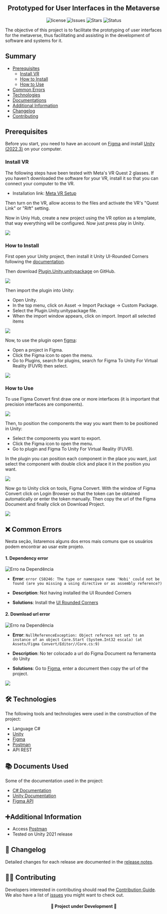 <h2 align="center">Prototyped for User Interfaces in the Metaverse</h2>

<div align="center">

![license](https://img.shields.io/github/license/uramakilab/figma-vr-unity-converter) ![Issues](https://img.shields.io/github/issues/uramakilab/figma-vr-unity-converter) ![Stars](https://img.shields.io/github/stars/uramakilab/figma-vr-unity-converter) ![Status](https://img.shields.io/badge/status-Development-orange)

</div>

The objective of this project is to facilitate the prototyping of user interfaces for the metaverse, thus facilitating and assisting in the development of software and systems for it.

## Summary
* [Prerequisites](#prerequisites)
    * [Install VR](#installVR)
    * [How to Install](#howInstall)
    * [How to Use](#howUse)
* [Common Errors](#commonErros)
* [Technologies](#🛠️-technologies)
* [Documentations](#📚-documents-used)
* [Additional Information](#additional-information)
* [Changelog](#changelog)
* [Contributing](#contributing)
<!--* [Thanks](#thanks)-->

## Prerequisites
Before you start, you need to have an account on <a href="https://www.figma.com" target="_blank">Figma</a> and install <a href="https://unity.com/download" target="_blank">Unity (2022.3)</a> on your computer.

<div id="installVR"/>

### Install VR
The following steps have been tested with Meta's VR Quest 2 glasses. If you haven't downloaded the software for your VR, install it so that you can connect your computer to the VR.

* Installation link: [Meta VR Setup](https://www.meta.com/quest/setup/)

Then turn on the VR, allow access to the files and activate the VR's "Quest Link" or "Rift" setting.

Now in Uniy Hub, create a new project using the VR option as a template, that way everything will be configured. Now just press play in Unity.

<img src="/assets/createProject.png">

<div id="howInstall"/>

### How to Install
First open your Unity project, then install it Unity UI-Rounded Corners following the [documentation](https://github.com/kirevdokimov/Unity-UI-Rounded-Corners).

Then download [Plugin.Unity.unitypackage](https://github.com/uramakilab/figma-vr-unity-converter/releases) on GitHub.

<img src="/assets/download.gif">

Then import the plugin into Unity:
* Open Unity.
* In the top menu, click on Asset -> Import Package -> Custom Package.
* Select the Plugin.Unity.unitypackage file.
* When the import window appears, click on import. Import all selected items

<img src="/assets/importUnity.gif">

Now, to use the plugin open <a href="https://www.figma.com/" target="_blank">figma</a>:
* Open a project in Figma.
* Click the Figma icon to open the menu.
* Go to Plugins, search for plugins, search for Figma To Unity For Virtual Reality (FUVR) then select.

<img src="/assets/importeFigma.gif">

<div id="howUse"/>

### How to Use
To use Figma Convert first draw one or more interfaces (it is important that precision interfaces are components).

<img src="/assets/interfaceFigma.png">

Then, to position the components the way you want them to be positioned in Unity:
* Select the components you want to export.
* Click the Figma icon to open the menu.
* Go to plugin and Figma To Unity For Virtual Reality (FUVR).

In the plugin you can position each component in the place you want, just select the component with double click and place it in the position you want.

<img src="/assets/pluginFigma.gif">

Now go to Unity click on tools, Figma Convert. With the window of Figma Convert click on Login Browser so that the token can be obtained automatically or enter the token manually. Then copy the url of the Figma Document and finally click on Download Project.

<img src="/assets/pluginUnity.gif">

<div id="commonErros"/>

## ❌ Common Errors
Nesta seção, listaremos alguns dos erros mais comuns que os usuários podem encontrar ao usar este projeto.

#### 1. Dependency error

![Erro na Dependência](./assets/errors/dependencia.png)
  * **Error**: `error CS0246: The type or namespace name 'Nobi' could not be found (are you missing a using directive or as assembly reference?)`

 * **Description**: Not having installed the UI Rounded Corners
 * **Solutions**: Install the [UI Rounded Corners](https://github.com/kirevdokimov/Unity-UI-Rounded-Corners)

 #### 2. Download url error

![Erro na Dependência](./assets/errors/url.png)
  * **Error**: `NullReferenceException: Object referece not set to an instance of an object Core.Start (System.Int32 escala) (at Assets/Figma Convert/Editor//Core.cs:9)`

 * **Description**: No ter colocado a url do Figma Document na ferramenta do Unity
 * **Solutions**: Go to [Figma](https://www.figma.com/), enter a document then copy the url of the project.

 ![](./assets/errors/copyUrl.png)


## 🛠️ Technologies
The following tools and technologies were used in the construction of the project:

* Language C#
* [Unity](https://unity.com/pt)
* [Figma](https://figma.com/)
* [Postman](https://www.postman.com/)
* API REST

## 📚 Documents Used
Some of the documentation used in the project:

* [C# Documentation](https://learn.microsoft.com/pt-br/dotnet/csharp/)
* [Unity Documentation](https://docs.unity.com/)
* [Figma API](https://www.figma.com/developers/api)


## ➕Additional Information

- Access [Postman](https://orange-space-957236.postman.co/workspace/Prototipado-para-interfaces-de-~d9f0f502-42b6-4da1-b34c-cacaf76b84bf/collection/21577195-86734ae6-cf68-4ac8-8aee-78992c835af9?action=share&creator=21577195)
- Tested on Unity 2021 release

<div id="changelog"/>

## 📝 Changelog

Detailed changes for each release are documented in the [release notes](/CHANGELOG.md).

<div id="contributing"/>

## 💁‍♂️ Contributing

Developers interested in contributing should read the [Contribution Guide](/CONTRIBUTING.md).
We also have a list of [issues](https://github.com/uramakilab/figma-vr-unity-converter/issues) you might want to check out.

<!--## Thanks-->

<h4 align="center">🚧 Project under Development 🚧</h4>